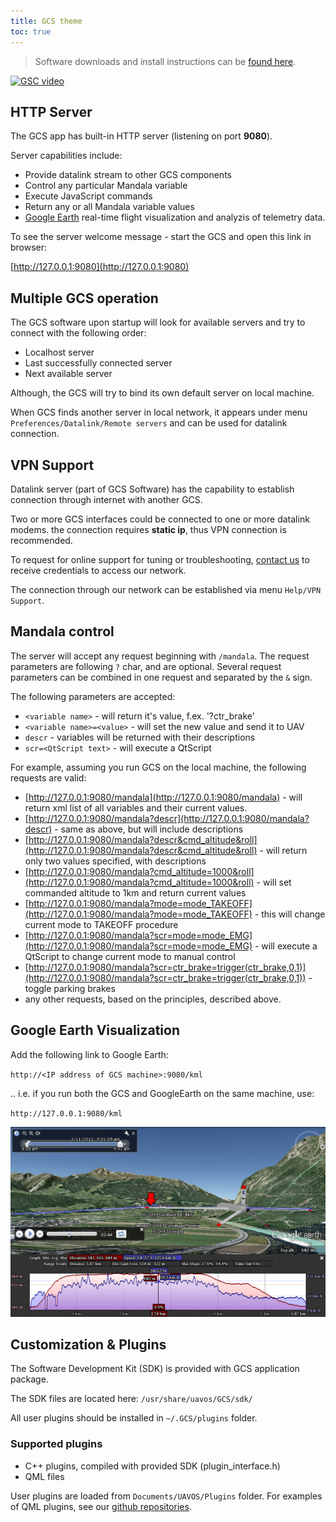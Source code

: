 ```yaml
---
title: GCS theme
toc: true
---
```


>Software downloads and install instructions can be [found here](install.md).

[![GSC video](http://img.youtube.com/vi/CSPNkGZuP8M/0.jpg)](https://youtu.be/CSPNkGZuP8M)

## HTTP Server

The GCS app has built-in HTTP server (listening on port **9080**).

Server capabilities include:

* Provide datalink stream to other GCS components
* Control any particular Mandala variable
* Execute JavaScript commands
* Return any or all Mandala variable values
* [Google Earth](http://earth.google.com) real-time flight visualization and analyzis of telemetry data.

To see the server welcome message - start the GCS and open this link in browser:

[http://127.0.0.1:9080](http://127.0.0.1:9080)

## Multiple GCS operation

The GCS software upon startup will look for available servers and try to connect with the following order:

* Localhost server
* Last successfully connected server
* Next available server

Although, the GCS will try to bind its own default server on local machine.

When GCS finds another server in local network, it appears under menu `Preferences/Datalink/Remote servers` and can be used for datalink connection.

## VPN Support

Datalink server (part of GCS Software) has the capability to establish connection through internet with another GCS.

Two or more GCS interfaces could be connected to one or more datalink modems. the connection requires **static ip**, thus VPN connection is recommended.

To request for online support for tuning or troubleshooting, [contact us](../contacts.md) to receive credentials to access our network.

The connection through our network can be established via menu `Help/VPN Support`.

## Mandala control

The server will accept any request beginning with `/mandala`. The request parameters are following `?` char, and are optional. Several request parameters can be combined in one request and separated by the `&` sign.

The following parameters are accepted:

* `<variable name>` - will return it's value, f.ex. '?ctr_brake'
* `<variable name>=<value>` - will set the new value and send it to UAV
* `descr` - variables will be returned with their descriptions
* `scr=<QtScript text>` - will execute a QtScript


For example, assuming you run GCS on the local machine, the following requests are valid:

* [http://127.0.0.1:9080/mandala](http://127.0.0.1:9080/mandala) - will return xml list of all variables and their current values.
* [http://127.0.0.1:9080/mandala?descr](http://127.0.0.1:9080/mandala?descr) - same as above, but will include descriptions
* [http://127.0.0.1:9080/mandala?descr&cmd_altitude&roll](http://127.0.0.1:9080/mandala?descr&cmd_altitude&roll) - will return only two values specified, with descriptions
* [http://127.0.0.1:9080/mandala?cmd_altitude=1000&roll](http://127.0.0.1:9080/mandala?cmd_altitude=1000&roll) - will set commanded altitude to 1km and return current values
* [http://127.0.0.1:9080/mandala?mode=mode_TAKEOFF](http://127.0.0.1:9080/mandala?mode=mode_TAKEOFF) - this will change current mode to TAKEOFF procedure
* [http://127.0.0.1:9080/mandala?scr=mode=mode_EMG](http://127.0.0.1:9080/mandala?scr=mode=mode_EMG) - will execute a QtScript to change current mode to manual control
* [http://127.0.0.1:9080/mandala?scr=ctr_brake=trigger(ctr_brake,0,1)](http://127.0.0.1:9080/mandala?scr=ctr_brake=trigger(ctr_brake,0,1)) - toggle parking brakes
* any other requests, based on the principles, described above.

## Google Earth Visualization

Add the following link to Google Earth:

`http://<IP address of GCS machine>:9080/kml`

.. i.e. if you run both the GCS and GoogleEarth on the same machine, use:

`http://127.0.0.1:9080/kml`

![GoogleEarth Visualization](img/googleearth.png)

## Customization & Plugins

The Software Development Kit (SDK) is provided with GCS application package.

The SDK files are located here: `/usr/share/uavos/GCS/sdk/`

All user plugins should be installed in `~/.GCS/plugins` folder.

### Supported plugins

* C++ plugins, compiled with provided SDK (plugin_interface.h)
* QML files

User plugins are loaded from `Documents/UAVOS/Plugins` folder. For examples of QML plugins, see our [github repositories](http://github.com/uavos).

